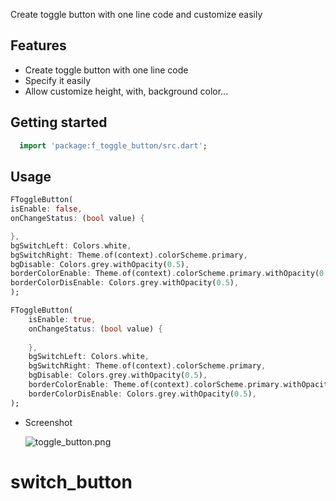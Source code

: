 <!--
 Author: TruongPham
-->

Create toggle button with one line code and customize easily

## Features

- Create toggle button with one line code
- Specify it easily
- Allow customize height, with, background color...

## Getting started

```dart
  import 'package:f_toggle_button/src.dart';
```

## Usage


```dart
FToggleButton(
isEnable: false,
onChangeStatus: (bool value) {

},
bgSwitchLeft: Colors.white,
bgSwitchRight: Theme.of(context).colorScheme.primary,
bgDisable: Colors.grey.withOpacity(0.5),
borderColorEnable: Theme.of(context).colorScheme.primary.withOpacity(0.5),
borderColorDisEnable: Colors.grey.withOpacity(0.5),
);

FToggleButton(
    isEnable: true,
    onChangeStatus: (bool value) {
    
    },
    bgSwitchLeft: Colors.white,
    bgSwitchRight: Theme.of(context).colorScheme.primary,
    bgDisable: Colors.grey.withOpacity(0.5),
    borderColorEnable: Theme.of(context).colorScheme.primary.withOpacity(0.5),
    borderColorDisEnable: Colors.grey.withOpacity(0.5),
);
```



- Screenshot


   ![toggle_button.png](..%2F..%2Ftoggle_button.png)
# switch_button
